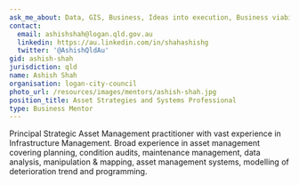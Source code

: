 ```yaml
---
ask_me_about: Data, GIS, Business, Ideas into execution, Business viability, validation of scope/ideas
contact:
  email: ashishshah@logan.qld.gov.au
  linkedin: https://au.linkedin.com/in/shahashishg
  twitter: '@AshishQldAu'
gid: ashish-shah
jurisdiction: qld
name: Ashish Shah
organisation: logan-city-council
photo_url: /resources/images/mentors/ashish-shah.jpg
position_title: Asset Strategies and Systems Professional
type: Business Mentor
---
```


Principal Strategic Asset Management practitioner with vast experience in Infrastructure Management. Broad experience in asset management covering planning, condition audits, maintenance management, data analysis, manipulation & mapping, asset management systems, modelling of deterioration trend and programming.